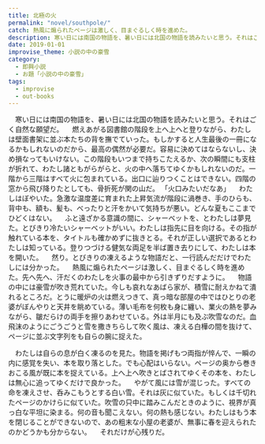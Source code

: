 ```yaml
---
title: 北極の火
permalink: "novel/southpole/"
catch: 熱風に煽られたページは激しく、目まぐるしく時を進めた。
description: 寒い日には南国の物語を、暑い日には北国の物語を読みたいと思う。それはごく自然な願望だ。燃えあがる図書館の階段を上へ上へと登りながら、わたしは壁面書架に並ぶ本たちの背を撫でていった。もしかすると人生最後の一冊になるかもしれないのだから、最高の偶然が必要だ。
date: 2019-01-01
improvise_theme: 小説の中の豪雪
category:
  - 即興小説
  - お題「小説の中の豪雪」
tags:
  - improvise
  - out-books
---
```


　寒い日には南国の物語を、暑い日には北国の物語を読みたいと思う。それはごく自然な願望だ。
　燃えあがる図書館の階段を上へ上へと登りながら、わたしは壁面書架に並ぶ本たちの背を撫でていった。もしかすると人生最後の一冊になるかもしれないのだから、最高の偶然が必要だ。容易に決めてはならないし、決め損なってもいけない。この階段もいつまで持ちこたえるか、次の瞬間にも支柱が折れて、わたし諸ともがらがらと、火の中へ落ちてゆくかもしれないのだ。一階から三階はすべて火に包まれている。出口に辿りつくことはできない。四階の窓から飛び降りたとしても、骨折死が関の山だ。
「火口みたいだなあ」
　わたしはぼやいた。急激な温度差に育まれた上昇気流が階段に渦巻き、手のひらも、背中も、額も、髪も、べったりと汗をかいて気持ちが悪い。どんな夏もここまでひどくはない。
　ふと遠ざかる意識の間に、シャーベットを、とわたしは夢見た。とびきり冷たいシャーベットがいい。わたしは指先に目を向ける。その指が触れている本を、タイトルも確かめずに抜きとる。それが正しい選択であるとわたしは知っている。登りつづける健気な両足を半ば置き去りにして、わたしは本を開いた。
　然り。とびきりの凍えるような物語だと、一行読んだだけでわたしには分かった。
　熱風に煽られたページは激しく、目まぐるしく時を進めた。先へ先へ、汗だくのわたしを火事の最中から引きずりだすように。
　物語の中には豪雪が吹き荒れていた。今しも哀れなあばら家が、積雪に耐えかねて潰れるところだ。とうに暖炉の火は燃えつきて、真っ暗な部屋の中ではひとりの老婆がぼんやりと天井を眺めている。薄い毛布を何枚も身に纏い、業火の熱を夢みながら、皺だらけの両手を擦りあわせている。外は半月にも及ぶ吹雪なのだ。血飛沫のようにごうごうと雪を撒きちらして吹く風は、凍える白樺の間を抜けて、ページに並ぶ文字列をも自らの腕に捉えた。

　わたしは自らの息が白く凍るのを見た。物語を掲げもつ両指が悴んで、一瞬の内に感覚を失い、本を取り落とした。でも心配はいらない。ページの奥から巻きおこる風が既に本を捉えている。上へ上へ吹きとばされてゆくその本を、わたしは無心に追ってゆくだけで良かった。
　やがて風には雪が混じった。すべての命を凍えさせ、呑みこもうとする白い雪。それは灰に似ていた。もしくは千切れたページのかけらに似ていた。吹雪の只中に踏みこんだときのように、視界が真っ白な平坦に染まる。何の音も聞こえない。何の熱も感じない。わたしはもう本を閉じることができないので、あの粗末な小屋の老婆が、無事に春を迎えられたのかどうかも分からない。
　それだけが心残りだ。